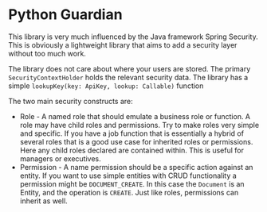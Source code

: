 # Python Guardian

This library is very much influenced by the Java framework Spring Security.
This is obviously a lightweight library that aims to add a security layer without too much work.

The library does not care about where your users are stored. 
The primary `SecurityContextHolder` holds the relevant security data.
The library has a simple `lookupKey(key: ApiKey, lookup: Callable)` function

The two main security constructs are:
* Role - A named role that should emulate a business role or function. A role may have child roles and permissions. Try to make roles very simple and specific. If you have a job function that is essentially a hybrid of several roles that is a good use case for inherited roles or permissions. Here any child roles declared are contained within. This is useful for managers or executives. 
* Permission - A name permission should be a specific action against an entity. If you want to use simple entities with CRUD functionality a permission might be `DOCUMENT_CREATE`. In this case the `Document` is an Entity, and the operation is `CREATE`. Just like roles, permissions can inherit as well.


